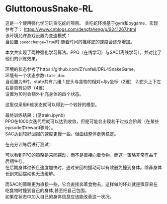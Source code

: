 # GluttonousSnake-RL
这是一个使用强化学习玩贪吃蛇的项目。
贪吃蛇环境基于gym和pygame，实现参考了：
https://www.cnblogs.com/dengfaheng/p/9241267.html<br>
该环境允许游戏设置为变速模式：<br>
当设置 <code>speedchange=True</code>时
随着时间的推移蛇的速度会逐渐增加。

本文共实现了两种强化学习算法。PPO（在线学习）与SAC(离线学习），并对比了他们的训练效果。

环境的状态参考了https://github.com/ZYunfeii/DRL4SnakeGame。<br>
环境有一个状态参数<code>state_dim</code><br>
当设置为6时，state共有六维
1.蛇头与食物的相对x与y坐标（2维）
2.蛇头上下左右是否有边界（4维）<br>
设置为10时会额外补充身体的四个状态。

这里仅采用6维状态就可以得到一个较好的模型。


最终训练结果：(见train.ipynb)<br>
PPO在1000次迭代后就可以达到收敛，但是可能会出现若干过拟合阶段（在某些episode中reward骤降）。<br>
SAC达到较好回报的速度更慢一些。但曲线整体走势稳定。

在充分训练后进行测试：<br>

可以看到PPO的策略是来回摆动，而不是直接向着食物，而这一策略非常有益于后期生存。<br>
在后期身体过长且速度加快时，通过来回的摆动可以有效避免撞到身体。除非身体长到来回摆动也无法缓解。<br>

而SAC的策略更为直接一些，它会直接奔着食物去，这样做的坏处就是很容易在吃食物时撞到自己的身体,甚至把自己包围。<br>
如果在状态中加入自己的身体信息应该能改善这一状况。
